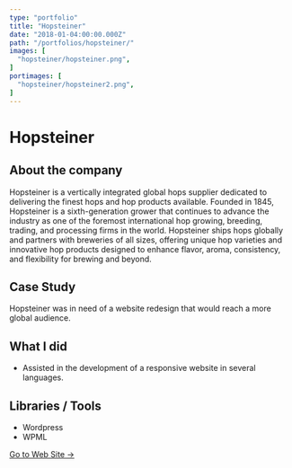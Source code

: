 ```yaml
---
type: "portfolio"
title: "Hopsteiner"
date: "2018-01-04:00:00.000Z"
path: "/portfolios/hopsteiner/"
images: [
  "hopsteiner/hopsteiner.png",
]
portimages: [
  "hopsteiner/hopsteiner2.png",
]
---
```


# Hopsteiner

## About the company
Hopsteiner is a vertically integrated global hops supplier dedicated to delivering the finest hops and hop products available. Founded in 1845, Hopsteiner is a sixth-generation grower that continues to advance the industry as one of the foremost international hop growing, breeding, trading, and processing firms in the world. Hopsteiner ships hops globally and partners with breweries of all sizes, offering unique hop varieties and innovative hop products designed to enhance flavor, aroma, consistency, and flexibility for brewing and beyond.

## Case Study

Hopsteiner was in need of a website redesign that would reach a more global audience. 

## What I did
- Assisted in the development of a responsive website in several languages.

## Libraries / Tools
- Wordpress
- WPML

[Go to Web Site →](https://www.hopsteiner.com/)
